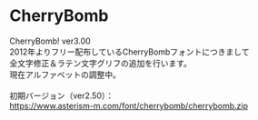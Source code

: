 # CherryBomb
CherryBomb! ver3.00<br />
2012年よりフリー配布しているCherryBombフォントにつきまして<br />
全文字修正＆ラテン文字グリフの追加を行います。<br />
現在アルファベットの調整中。<br /><br />
初期バージョン（ver2.50）：<br />
https://www.asterism-m.com/font/cherrybomb/cherrybomb.zip
